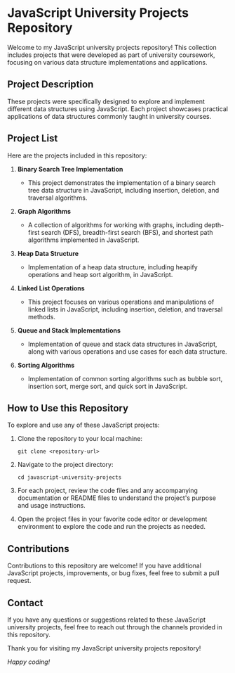# JavaScript University Projects Repository

Welcome to my JavaScript university projects repository! This collection includes projects that were developed as part of university coursework, focusing on various data structure implementations and applications.

## Project Description

These projects were specifically designed to explore and implement different data structures using JavaScript. Each project showcases practical applications of data structures commonly taught in university courses.

## Project List

Here are the projects included in this repository:

1. **Binary Search Tree Implementation**
   - This project demonstrates the implementation of a binary search tree data structure in JavaScript, including insertion, deletion, and traversal algorithms.

2. **Graph Algorithms**
   - A collection of algorithms for working with graphs, including depth-first search (DFS), breadth-first search (BFS), and shortest path algorithms implemented in JavaScript.

3. **Heap Data Structure**
   - Implementation of a heap data structure, including heapify operations and heap sort algorithm, in JavaScript.

4. **Linked List Operations**
   - This project focuses on various operations and manipulations of linked lists in JavaScript, including insertion, deletion, and traversal methods.

5. **Queue and Stack Implementations**
   - Implementation of queue and stack data structures in JavaScript, along with various operations and use cases for each data structure.

6. **Sorting Algorithms**
   - Implementation of common sorting algorithms such as bubble sort, insertion sort, merge sort, and quick sort in JavaScript.

## How to Use this Repository

To explore and use any of these JavaScript projects:

1. Clone the repository to your local machine:
   ```
   git clone <repository-url>
   ```

2. Navigate to the project directory:
   ```
   cd javascript-university-projects
   ```

3. For each project, review the code files and any accompanying documentation or README files to understand the project's purpose and usage instructions.

4. Open the project files in your favorite code editor or development environment to explore the code and run the projects as needed.

## Contributions

Contributions to this repository are welcome! If you have additional JavaScript projects, improvements, or bug fixes, feel free to submit a pull request.

## Contact

If you have any questions or suggestions related to these JavaScript university projects, feel free to reach out through the channels provided in this repository.

Thank you for visiting my JavaScript university projects repository!

*Happy coding!*
